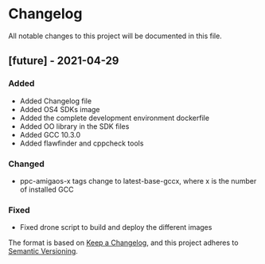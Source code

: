 # Changelog
All notable changes to this project will be documented in this file.

## [future] - 2021-04-29
### Added
- Added Changelog file
- Added OS4 SDKs image
- Added the complete development environment dockerfile
- Added OO library in the SDK files
- Added GCC 10.3.0
- Added flawfinder and cppcheck tools

### Changed
- ppc-amigaos-x tags change to latest-base-gccx, where x is the number of installed GCC

### Fixed
- Fixed drone script to build and deploy the different images




The format is based on [Keep a Changelog](https://keepachangelog.com/en/1.0.0/),
and this project adheres to [Semantic Versioning](https://semver.org/spec/v2.0.0.html).